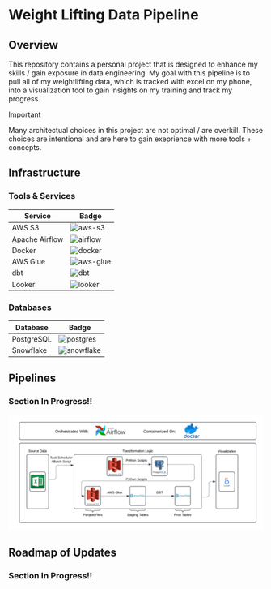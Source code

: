 # Weight Lifting Data Pipeline

## Overview
This repository contains a personal project that is  designed to enhance my skills / gain exposure in data engineering. My goal with this pipeline is to pull all of my weightlifting data, which is tracked with excel on my phone, into a visualization tool to gain insights on my training and track my progress. 

> [!IMPORTANT]
> Many architectual choices in this project are not optimal / are overkill. These choices are intentional and are here to gain exeprience with more tools + concepts.

## Infrastructure  

### Tools & Services  

| Service       | Badge                                                                                     |  
|---------------|-------------------------------------------------------------------------------------------|  
| AWS S3        | ![aws-s3](https://img.shields.io/badge/AWS_S3-569A31?style=flat-square&logo=amazons3&logoColor=white)   |  
| Apache Airflow| ![airflow](https://img.shields.io/badge/Apache_Airflow-017CEE?style=flat-square&logo=apache-airflow&logoColor=white) |  
| Docker        | ![docker](https://img.shields.io/badge/Docker-2496ED?style=flat-square&logo=docker&logoColor=white)      |  
| AWS Glue      | ![aws-glue](https://img.shields.io/badge/AWS_Glue-232F3E?style=flat-square&logo=amazons3&logoColor=white) |  
| dbt           | ![dbt](https://img.shields.io/badge/dbt-FF694B?style=flat-square&logo=dbt&logoColor=white)              |  
| Looker        | ![looker](https://img.shields.io/badge/Looker-4285F4?style=flat-square&logo=looker&logoColor=white)      |  

### Databases  

| Database       | Badge                                                                                     |  
|----------------|-------------------------------------------------------------------------------------------|  
| PostgreSQL     | ![postgres](https://img.shields.io/badge/PostgreSQL-4169E1?style=flat-square&logo=postgresql&logoColor=white) |  
| Snowflake      | ![snowflake](https://img.shields.io/badge/Snowflake-29B5E8?style=flat-square&logo=snowflake&logoColor=white)   |  

## Pipelines 

### Section In Progress!!


![Page 1](images/dataPipelineDiagram.png)

## Roadmap of Updates

### Section In Progress!!
